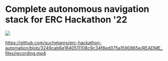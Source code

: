 # Complete autonomous navigation stack for ERC Hackathon '22

![](https://github.com/suchetanrs/erc-hackathon-automation/blob/master/live_map/rosgraph.png)

https://github.com/suchetanrs/erc-hackathon-automation/blob/3249cab6e1840511108c9c34f8ed075a1590865e/README_files/recording.mp4
